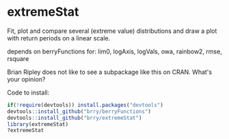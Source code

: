 extremeStat
===========

Fit, plot and compare several (extreme value) distributions and draw a plot with return periods on a linear scale.

depends on berryFunctions for:
lim0, logAxis, logVals, owa, rainbow2, rmse, rsquare

Brian Ripley does not like to see a subpackage like this on CRAN.
What's your opinion?

Code to install:

```R
if(!require(devtools)) install.packages("devtools")
devtools::install_github("brry/berryFunctions")
devtools::install_github("brry/extremeStat")
library(extremeStat)
?extremeStat
```
